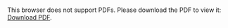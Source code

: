 <object data="christ-in-song/CIS1908pdfs/348.pdf" type="application/pdf" width="100%" height="1024px">
    <embed src="christ-in-song/CIS1908pdfs/348.pdf">
        <p>This browser does not support PDFs. Please download the PDF to view it: <a href="christ-in-song/CIS1908pdfs/348.pdf">Download PDF</a>.</p>
    </embed>
</object>
